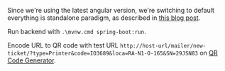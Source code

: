 Since we're using the latest angular version, we're switching to default everything is standalone paradigm,
as described in [this blog post](https://blog.angular.dev/the-future-is-standalone-475d7edbc706).

Run backend with `.\mvnw.cmd spring-boot:run`.

Encode URL to QR code with test URL `http://host-url/mailer/new-ticket/?type=Printer&code=IO3689&loca=RA-N1-O-165&SN=29JSN83` on [QR Code Generator](https://www.qr-code-generator.com/).